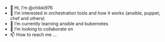 - 👋 Hi, I’m @chikki976
- 👀 I’m interested in orchestration tools and how it works (ansible, puppet, chef and others)
- 🌱 I’m currently learning ansible and kubernetes
- 💞️ I’m looking to collaborate on 
- 📫 How to reach me ...

<!---
chikki976/chikki976 is a ✨ special ✨ repository because its `README.md` (this file) appears on your GitHub profile.
You can click the Preview link to take a look at your changes.
--->

